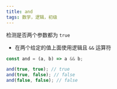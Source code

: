 ```yaml
---
title: and
tags: 数学，逻辑，初级
---
```


检测是否两个参数都为 `true`

- 在两个给定的值上面使用逻辑且 `&&` 运算符

```js
const and = (a, b) => a && b;
```

```js
and(true, true); // true
and(true, false); // false
and(false, false); // false
```
